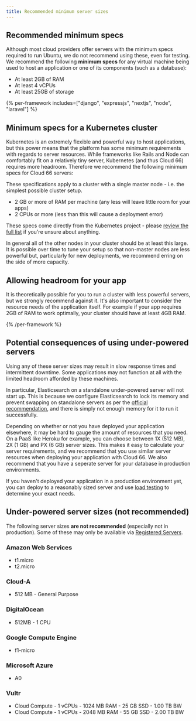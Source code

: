 ```yaml
---
title: Recommended minimum server sizes
---
```


## Recommended minimum specs

Although most cloud providers offer servers with the minimum specs required to run Ubuntu, we do not recommend using these, even for testing. We recommend the following **minimum specs** for any virtual machine being used to host an application or one of its components (such as a database):

- At least 2GB of RAM
- At least 4 vCPUs
- At least 25GB of storage

{% per-framework includes=["django", "expressjs", "nextjs", "node", "laravel"] %}

## Minimum specs for a Kubernetes cluster

Kubernetes is an extremely flexible and powerful way to host applications, but this power means that the platform has some minimum requirements with regards to server resources. While frameworks like Rails and Node can comfortably fit on a relatively tiny server, Kubernetes (and thus Cloud 66) requires more headroom. Therefore we recommend the following minimum specs for Cloud 66 servers: 

These specifications apply to a cluster with a single master node - i.e. the simplest possible cluster setup. 

- 2 GB or more of RAM per machine (any less will leave little room for your apps)
- 2 CPUs or more (less than this will cause a deployment error)

These specs come directly from the Kubernetes project - please [review the full list](https://kubernetes.io/docs/setup/production-environment/tools/kubeadm/install-kubeadm#before-you-begin) if you're unsure about anything. 

In general all of the other nodes in your cluster should be at least this large. It is possible over time to tune your setup so that non-master nodes are less powerful but, particularly for new deployments, we recommend erring on the side of more capacity.

## Allowing headroom for your app

It is theoretically possible for you to run a cluster with less powerful servers, but we strongly recommend against it. It's also important to consider the resource needs of the application itself. For example if your app requires 2GB of RAM to work optimally, your cluster should have at least 4GB RAM.

{% /per-framework %}

## Potential consequences of using under-powered servers

Using any of these server sizes may result in slow response times and intermittent downtime. Some applications may not function at all with the limited headroom afforded by these machines.

In particular, Elasticsearch on a standalone under-powered server will not start up. This is because we configure Elasticsearch to lock its memory and prevent swapping on standalone servers as per the [official recommendation](https://www.elastic.co/guide/en/elasticsearch/guide/current/heap-sizing/), and there is simply not enough memory for it to run it successfully.

Depending on whether or not you have deployed your application elsewhere, it may be hard to gauge the amount of resources that you need. On a PaaS like Heroku for example, you can choose between 1X (512 MB), 2X (1 GB) and PX (6 GB) server sizes. This makes it easy to calculate your server requirements, and we recommend that you use similar server resources when deploying your application with Cloud 66. We also recommend that you have a seperate server for your database in production environments.

If you haven't deployed your application in a production environment yet, you can deploy to a reasonably sized server and use [load testing](/docs/servers/load-testing) to determine your exact needs.

## Under-powered server sizes (not recommended)

The following server sizes **are not recommended** (especially not in production). Some of these may only be available via [Registered Servers](/docs/servers/registered-servers).

### Amazon Web Services

- t1.micro
- t2.micro

### Cloud-A

- 512 MB - General Purpose

### DigitalOcean

- 512MB - 1 CPU

### Google Compute Engine

- f1-micro

### Microsoft Azure

- A0

### Vultr

- Cloud Compute - 1 vCPUs - 1024 MB RAM - 25 GB SSD - 1.00 TB BW
- Cloud Compute - 1 vCPUs - 2048 MB RAM - 55 GB SSD - 2.00 TB BW
